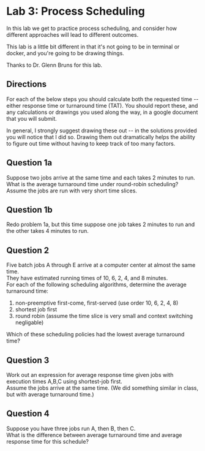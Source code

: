 # Lab 3: Process Scheduling

In this lab we get to practice process scheduling, and consider how different approaches will lead to different outcomes.

This lab is a little bit different in that it's not going to be in terminal or docker, and you're going to be drawing things.

Thanks to Dr. Glenn Bruns for this lab.

## Directions

For each of the below steps you should calculate both the requested time -- either response time or turnaround time (TAT).
You should report these, and any calculations or drawings you used along the way, in a google document that you will submit.

In general, I strongly suggest drawing these out -- in the solutions provided you will notice that I did so.
Drawing them out dramatically helps the ability to figure out time without having to keep track of too many factors.


## Question 1a

Suppose two jobs arrive at the same time and each takes 2 minutes to run.  What is the average turnaround time under round-robin scheduling? 
Assume the jobs are run with very short time slices.

## Question 1b

Redo problem 1a, but this time suppose one job takes 2 minutes to run and the other takes 4 minutes to run.

## Question 2

Five batch jobs A through E arrive at a computer center at almost the same time.  
They have estimated running times of 10, 6, 2, 4, and 8 minutes.  
For each of the following scheduling algorithms, determine the average turnaround time:

1. non-preemptive first-come, first-served (use order 10, 6, 2, 4, 8)
2. shortest job first
3. round robin (assume the time slice is very small and context switching negligable)

Which of these scheduling policies had the lowest average turnaround time?

## Question 3

Work out an expression for average response time given jobs with execution times A,B,C using shortest-job first.  
Assume the jobs arrive at the same time. (We did something similar in class, but with average turnaround time.)

## Question 4

Suppose you have three jobs run A, then B, then C.  
What is the difference between average turnaround time and average response time for this schedule?


